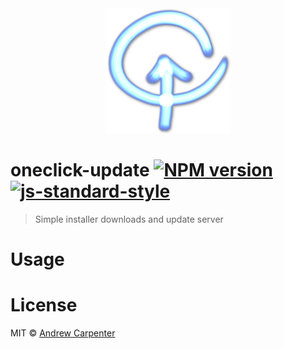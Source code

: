 <div align="center">
  <img src="oneclick.png" alt="SCRUD" width="200" />
</div>

# oneclick-update [![NPM version](https://badge.fury.io/js/oneclick-update.svg)](https://npmjs.org/package/oneclick-update)   [![js-standard-style](https://img.shields.io/badge/code%20style-standard-brightgreen.svg?style=flat)](https://github.com/feross/standard)

> Simple installer downloads and update server

# Usage

# License

MIT © [Andrew Carpenter](https://github.com/doesdev)
